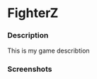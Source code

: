 <h1>FighterZ</h1>

<h3>Description</h3>

<p>
   This is my game describtion
</p>

<h3>Screenshots</h3>
<img scr="https://github.com/tson8399/FighterZ/blob/master/FighterZ%20pic.PNG" width="200px">
